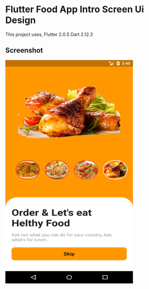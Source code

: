 # Flutter Food App Intro Screen Ui Design

This project uses,
    Flutter 2.0.5 
    Dart 2.12.3


## Screenshot

<img src="https://raw.githubusercontent.com/nshibu/Flutter-Food-App-Intro-Screen-Ui-Design/master/images/screenshot.png" alt="Flutter Food App Intro Screen Ui Design" width="400" height="700">
